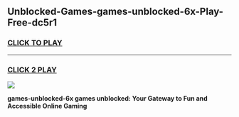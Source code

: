 
## Unblocked-Games-games-unblocked-6x-Play-Free-dc5r1
<h3>
<a href="https://premium76.site?title=games-unblocked-6x&ref=19M">CLICK TO PLAY</a></h3>
<hr>

<h3>
<a href="https://premium76.site?title=games-unblocked-6x&ref=19M">CLICK 2 PLAY</a>
  
</h3>

<a href="https://premium76.site?title=games-unblocked-6x&ref=19M"><img src="https://clearcache.store/games.png"></a>


**games-unblocked-6x games unblocked: Your Gateway to Fun and Accessible Online Gaming**
